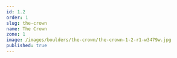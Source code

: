 ```yaml
---
id: 1.2
order: 1
slug: the-crown
name: The Crown
zone: 1
image: /images/boulders/the-crown/the-crown-1-2-r1-w3479w.jpg
published: true
---
```

